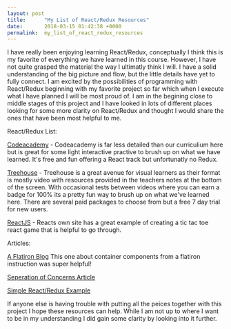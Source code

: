 ```yaml
---
layout: post
title:      "My List of React/Redux Resources"
date:       2018-03-15 01:42:38 +0000
permalink:  my_list_of_react_redux_resources
---
```



I have really been enjoying learning React/Redux, conceptually I think this is my favorite of everything we have learned in this course. However, I have not quite grasped the material the way I ultimatly think I will. I have a solid understanding of the big picture and flow, but the little details have yet to fully connect. I am excited by the possibilities of programming with React/Redux beginning with my favorite project so far which when I execute what I have planned I will be most proud of. I am in the begining close to middle stages of this project and I have looked in lots of different places looking for some more clarity on React/Redux and thought I would share the ones that have been most helpful to me. 

React/Redux List:

[Codeacademy](http:///www.codecademy.com/) - Codeacademy is far less detailed than our curriculium here but is great for some light interactive practive to brush up on what we have learned. It's free and fun offering a React track but unfortunatly no Redux. 

[Treehouse](http://teamtreehouse.com/) - Treehouse is a great avenue for visual learners as their format is mostly video with resources provided in the teachers notes at the bottom of the screen. With occasional tests between videos where you can earn a badge for 100% its a pretty fun way to brush up on what we've learned here. There are several paid packages to choose from but a free 7 day trial for new users. 

[ReactJS](http://reactjs.org/tutorial/tutorial.html) - Reacts own site has a great example of creating a tic tac toe react game that is helpful to go through. 

Articles:

[A Flatiron Blog](http://www.thegreatcodeadventure.com/the-react-plus-redux-container-pattern/) This one about container components from a flatiron instruction was super helpful! 

[Seperation of Concerns Article](http://medium.com/prod-io/react-redux-architecture-part-1-separation-of-concerns-812da3b08b46)

[Simple React/Redux Example](http://blog.tylerbuchea.com/super-simple-react-redux-application-example/)




If anyone else is having trouble with putting all the peices together with this project I hope these resources can help. While I am not up to where I want to be in my understanding I did gain some clarity by looking into it further.


